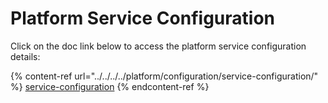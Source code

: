 # Platform Service Configuration

Click on the doc link below to access the platform service configuration details:

{% content-ref url="../../../../platform/configuration/service-configuration/" %}
[service-configuration](../../../../platform/configuration/service-configuration/)
{% endcontent-ref %}
